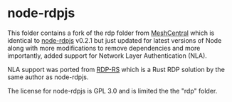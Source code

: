 node-rdpjs
==========

This folder contains a fork of the rdp folder from [MeshCentral](https://github.com/Ylianst/MeshCentral/tree/master/rdp)  which is identical to [node-rdpjs](github.com/citronneur/node-rdpjs) v0.2.1 but just updated for
latest versions of Node along with more modifications to remove dependencies and more importantly, added support for Network Layer Authentication (NLA).

NLA support was ported from [RDP-RS](https://github.com/citronneur/rdp-rs) which is a Rust RDP solution by the same author as node-rdpjs.

The license for node-rdpjs is GPL 3.0 and is limited the the "rdp" folder.

